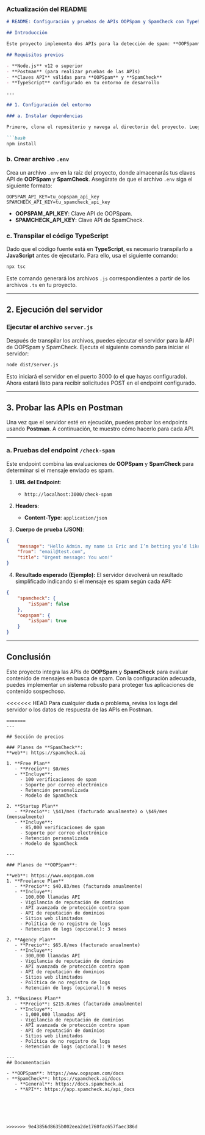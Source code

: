 ### Actualización del README

```markdown
# README: Configuración y pruebas de APIs OOPSpam y SpamCheck con TypeScript

## Introducción

Este proyecto implementa dos APIs para la detección de spam: **OOPSpam** y **SpamCheck**. Ambas APIs permiten detectar contenido sospechoso basado en direcciones IP, correos electrónicos y el contenido de mensajes.

## Requisitos previos

- **Node.js** v12 o superior
- **Postman** (para realizar pruebas de las APIs)
- **Claves API** válidas para **OOPSpam** y **SpamCheck**
- **TypeScript** configurado en tu entorno de desarrollo

---

## 1. Configuración del entorno

### a. Instalar dependencias

Primero, clona el repositorio y navega al directorio del proyecto. Luego, instala todas las dependencias listadas en el archivo `package.json` con el siguiente comando:

```bash
npm install
```

### b. Crear archivo `.env`

Crea un archivo `.env` en la raíz del proyecto, donde almacenarás tus claves API de **OOPSpam** y **SpamCheck**. Asegúrate de que el archivo `.env` siga el siguiente formato:

```plaintext
OOPSPAM_API_KEY=tu_oopspam_api_key
SPAMCHECK_API_KEY=tu_spamcheck_api_key
```

- **OOPSPAM_API_KEY**: Clave API de OOPSpam.
- **SPAMCHECK_API_KEY**: Clave API de SpamCheck.

### c. Transpilar el código TypeScript

Dado que el código fuente está en **TypeScript**, es necesario transpilarlo a **JavaScript** antes de ejecutarlo. Para ello, usa el siguiente comando:

```bash
npx tsc
```

Este comando generará los archivos `.js` correspondientes a partir de los archivos `.ts` en tu proyecto.

---

## 2. Ejecución del servidor

### Ejecutar el archivo `server.js`

Después de transpilar los archivos, puedes ejecutar el servidor para la API de OOPSpam y SpamCheck. Ejecuta el siguiente comando para iniciar el servidor:

```bash
node dist/server.js
```

Esto iniciará el servidor en el puerto 3000 (o el que hayas configurado). Ahora estará listo para recibir solicitudes POST en el endpoint configurado.

---

## 3. Probar las APIs en Postman

Una vez que el servidor esté en ejecución, puedes probar los endpoints usando **Postman**. A continuación, te muestro cómo hacerlo para cada API.

---

### a. Pruebas del endpoint `/check-spam`

Este endpoint combina las evaluaciones de **OOPSpam** y **SpamCheck** para determinar si el mensaje enviado es spam.

1. **URL del Endpoint**:
   - `http://localhost:3000/check-spam`

2. **Headers**:
   - **Content-Type**: `application/json`

3. **Cuerpo de prueba (JSON)**:
```json
{
    "message": "Hello Admin. my name is Eric and I’m betting you’d like your website to generate more leads...",
    "from": "email@test.com",
    "title": "Urgent message: You won!"
}
```

4. **Resultado esperado (Ejemplo):**
   El servidor devolverá un resultado simplificado indicando si el mensaje es spam según cada API:

```json
{
    "spamcheck": {
        "isSpam": false
    },
    "oopspam": {
        "isSpam": true
    }
}
```

---

## Conclusión

Este proyecto integra las APIs de **OOPSpam** y **SpamCheck** para evaluar contenido de mensajes en busca de spam. Con la configuración adecuada, puedes implementar un sistema robusto para proteger tus aplicaciones de contenido sospechoso.

<<<<<<< HEAD
Para cualquier duda o problema, revisa los logs del servidor o los datos de respuesta de las APIs en Postman.
```
=======
---

## Sección de precios

### Planes de **SpamCheck**:
**web**: https://spamcheck.ai

1. **Free Plan**
   - **Precio**: $0/mes
   - **Incluye**:
     - 100 verificaciones de spam
     - Soporte por correo electrónico
     - Retención personalizada
     - Modelo de SpamCheck

2. **Startup Plan**
   - **Precio**: \$41/mes (facturado anualmente) o \$49/mes (mensualmente)
   - **Incluye**:
     - 85,000 verificaciones de spam
     - Soporte por correo electrónico
     - Retención personalizada
     - Modelo de SpamCheck

---

### Planes de **OOPSpam**:

**web**: https://www.oopspam.com
1. **Freelance Plan**
   - **Precio**: $40.83/mes (facturado anualmente)
   - **Incluye**:
     - 100,000 llamadas API
     - Vigilancia de reputación de dominios
     - API avanzada de protección contra spam
     - API de reputación de dominios
     - Sitios web ilimitados
     - Política de no registro de logs
     - Retención de logs (opcional): 3 meses

2. **Agency Plan**
   - **Precio**: $65.8/mes (facturado anualmente)
   - **Incluye**:
     - 300,000 llamadas API
     - Vigilancia de reputación de dominios
     - API avanzada de protección contra spam
     - API de reputación de dominios
     - Sitios web ilimitados
     - Política de no registro de logs
     - Retención de logs (opcional): 6 meses

3. **Business Plan**
   - **Precio**: $215.8/mes (facturado anualmente)
   - **Incluye**:
     - 1,000,000 llamadas API
     - Vigilancia de reputación de dominios
     - API avanzada de protección contra spam
     - API de reputación de dominios
     - Sitios web ilimitados
     - Política de no registro de logs
     - Retención de logs (opcional): 9 meses

---
## Documentación

- **OOPSpam**: https://www.oopspam.com/docs
- **SpamCheck**: https://spamcheck.ai/docs
   - **General**: https://docs.spamcheck.ai
   - **API**: https://app.spamcheck.ai/api_docs






>>>>>>> 9e43856d8635b002eea2de1760fac657faec386d

